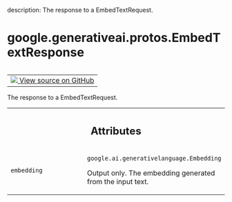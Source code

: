 description: The response to a EmbedTextRequest.

<div itemscope itemtype="http://developers.google.com/ReferenceObject">
<meta itemprop="name" content="google.generativeai.protos.EmbedTextResponse" />
<meta itemprop="path" content="Stable" />
</div>

# google.generativeai.protos.EmbedTextResponse

<!-- Insert buttons and diff -->

<table class="tfo-notebook-buttons tfo-api nocontent" align="left">
<td>
  <a target="_blank" href="https://github.com/googleapis/google-cloud-python/tree/main/packages/google-ai-generativelanguage/google/ai/generativelanguage_v1beta/types/text_service.py#L308-L326">
    <img src="https://www.tensorflow.org/images/GitHub-Mark-32px.png" />
    View source on GitHub
  </a>
</td>
</table>



The response to a EmbedTextRequest.

<!-- Placeholder for "Used in" -->




<!-- Tabular view -->
 <table class="responsive fixed orange">
<colgroup><col width="214px"><col></colgroup>
<tr><th colspan="2"><h2 class="add-link">Attributes</h2></th></tr>

<tr>
<td>

`embedding`<a id="embedding"></a>

</td>
<td>

`google.ai.generativelanguage.Embedding`

Output only. The embedding generated from the
input text.


</td>
</tr>
</table>



